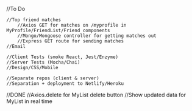 //To Do

	//Top friend matches
		//Axios GET for matches on /myprofile in MyProfile/FriendList/Friend components
		//Mongo/Mongoose controller for getting matches out
		//Express GET route for sending matches
	//Email

	//Client Tests (smoke React, Jest/Enzyme)
	//Server Tests (Mocha/Chai)
	//Design/CSS/Mobile	

	//Separate repos (client & server)
	//Separation + deployment to Netlify/Heroku


//DONE
	//Axios.delete for MyList delete button
	//Show updated data for MyList in real time


